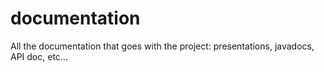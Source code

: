 documentation
=============

All the documentation that goes with the project: presentations, javadocs, API doc, etc...